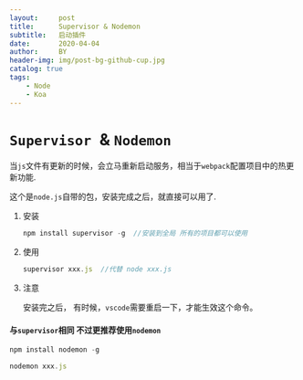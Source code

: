 ```yaml
---
layout:     post
title:      Supervisor & Nodemon
subtitle:   启动插件
date:       2020-04-04
author:     BY
header-img: img/post-bg-github-cup.jpg
catalog: true
tags:
    - Node
    - Koa
---
```


# `Supervisor `& `Nodemon`

当`js`文件有更新的时候，会立马重新启动服务，相当于`webpack`配置项目中的热更新功能.

这个是`node.js`自带的包，安装完成之后，就直接可以用了.

1. 安装

   ```javascript
   npm install supervisor -g  //安装到全局 所有的项目都可以使用
   ```

   

2. 使用

   ```javascript
   supervisor xxx.js  //代替 node xxx.js
   ```

   

3. 注意

   安装完之后， 有时候，`vscode`需要重启一下，才能生效这个命令。





#### 与`supervisor`相同 不过更推荐使用`nodemon`

````javascript
npm install nodemon -g 
````

````javascript
nodemon xxx.js
````




